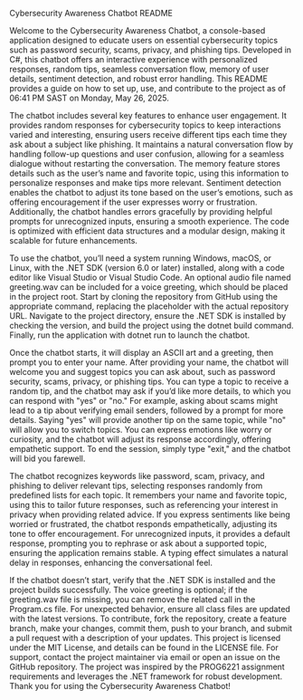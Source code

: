 Cybersecurity Awareness Chatbot README

Welcome to the Cybersecurity Awareness Chatbot, a console-based application designed to educate users on essential cybersecurity topics such as password security, scams, privacy, and phishing tips. Developed in C#, this chatbot offers an interactive experience with personalized responses, random tips, seamless conversation flow, memory of user details, sentiment detection, and robust error handling. This README provides a guide on how to set up, use, and contribute to the project as of 06:41 PM SAST on Monday, May 26, 2025.

The chatbot includes several key features to enhance user engagement. It provides random responses for cybersecurity topics to keep interactions varied and interesting, ensuring users receive different tips each time they ask about a subject like phishing. It maintains a natural conversation flow by handling follow-up questions and user confusion, allowing for a seamless dialogue without restarting the conversation. The memory feature stores details such as the user’s name and favorite topic, using this information to personalize responses and make tips more relevant. Sentiment detection enables the chatbot to adjust its tone based on the user’s emotions, such as offering encouragement if the user expresses worry or frustration. Additionally, the chatbot handles errors gracefully by providing helpful prompts for unrecognized inputs, ensuring a smooth experience. The code is optimized with efficient data structures and a modular design, making it scalable for future enhancements.

To use the chatbot, you’ll need a system running Windows, macOS, or Linux, with the .NET SDK (version 6.0 or later) installed, along with a code editor like Visual Studio or Visual Studio Code. An optional audio file named greeting.wav can be included for a voice greeting, which should be placed in the project root. Start by cloning the repository from GitHub using the appropriate command, replacing the placeholder with the actual repository URL. Navigate to the project directory, ensure the .NET SDK is installed by checking the version, and build the project using the dotnet build command. Finally, run the application with dotnet run to launch the chatbot.

Once the chatbot starts, it will display an ASCII art and a greeting, then prompt you to enter your name. After providing your name, the chatbot will welcome you and suggest topics you can ask about, such as password security, scams, privacy, or phishing tips. You can type a topic to receive a random tip, and the chatbot may ask if you’d like more details, to which you can respond with "yes" or "no." For example, asking about scams might lead to a tip about verifying email senders, followed by a prompt for more details. Saying "yes" will provide another tip on the same topic, while "no" will allow you to switch topics. You can express emotions like worry or curiosity, and the chatbot will adjust its response accordingly, offering empathetic support. To end the session, simply type "exit," and the chatbot will bid you farewell.

The chatbot recognizes keywords like password, scam, privacy, and phishing to deliver relevant tips, selecting responses randomly from predefined lists for each topic. It remembers your name and favorite topic, using this to tailor future responses, such as referencing your interest in privacy when providing related advice. If you express sentiments like being worried or frustrated, the chatbot responds empathetically, adjusting its tone to offer encouragement. For unrecognized inputs, it provides a default response, prompting you to rephrase or ask about a supported topic, ensuring the application remains stable. A typing effect simulates a natural delay in responses, enhancing the conversational feel.

If the chatbot doesn’t start, verify that the .NET SDK is installed and the project builds successfully. The voice greeting is optional; if the greeting.wav file is missing, you can remove the related call in the Program.cs file. For unexpected behavior, ensure all class files are updated with the latest versions. To contribute, fork the repository, create a feature branch, make your changes, commit them, push to your branch, and submit a pull request with a description of your updates. This project is licensed under the MIT License, and details can be found in the LICENSE file. For support, contact the project maintainer via email or open an issue on the GitHub repository. The project was inspired by the PROG6221 assignment requirements and leverages the .NET framework for robust development. Thank you for using the Cybersecurity Awareness Chatbot!
